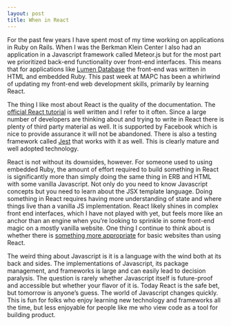 ```yaml
---
layout: post
title: When in React
---
```

For the past few years I have spent most of my time working on applications in Ruby on Rails. When I was the Berkman Klein Center I also had an application in a Javascript framework called Meteor.js but for the most part we prioritized back-end functionality over front-end interfaces. This means that for applications like [Lumen Database](http://www.lumendatabase.org/) the front-end was written in HTML and embedded Ruby. This past week at MAPC has been a whirlwind of updating my front-end web development skills, primarily by learning React.

The thing I like most about React is the quality of the documentation. The [official React tutorial](https://reactjs.org/tutorial/tutorial.html) is well written and I refer to it often. Since a large number of developers are thinking about and trying to write in React there is plenty of third party material as well. It is supported by Facebook which is nice to provide assurance it will not be abandoned. There is also a testing framework called [Jest](https://github.com/facebook/jest) that works with it as well. This is clearly mature and well adopted technology.

React is not without its downsides, however. For someone used to using embedded Ruby, the amount of effort required to build something in React is significantly more than simply doing the same thing in ERB and HTML with some vanilla Javascript. Not only do you need to know Javascript concepts but you need to learn about the JSX template language. Doing something in React requires having more understanding of state and where things live than a vanilla JS implementation. React likely shines in complex front end interfaces, which I have not played with yet, but feels more like an anchor than an engine when you’re looking to sprinkle in some front-end magic on a mostly vanilla website. One thing I continue to think about is whether there is [something more appropriate](https://stimulusjs.org) for basic websites than using React.

The weird thing about Javascript is it is a language with the wind both at its back and sides. The implementations of Javascript, its package management, and frameworks is large and can easily lead to decision paralysis. The question is rarely whether Javascript itself is future-proof and accessible but whether your flavor of it is. Today React is the safe bet, but tomorrow is anyone’s guess. The world of Javascript changes quickly. This is fun for folks who enjoy learning new technology and frameworks all the time, but less enjoyable for people like me who view code as a tool for building product.
